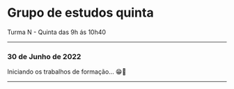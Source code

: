 # Grupo de estudos quinta
Turma N - Quinta das 9h ás 10h40

---

### **30 de Junho de 2022** 

Iniciando os trabalhos de formação... 😁🤞


---
